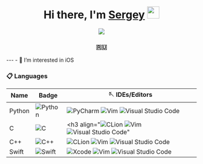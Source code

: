 <h1 align="center">Hi there, I'm <a href="https://daniilshat.ru/" target="_blank">Sergey</a> 
<img src="https://github.com/blackcater/blackcater/raw/main/images/Hi.gif" height="32"/></h1>

<p align="center">
  <img src="https://readme-typing-svg.herokuapp.com/?lines=Computer+science+student;iOS+developer+from+Russia+🇷🇺&font=Fira%20Code&center=true&width=380&height=50">
</p>

<h3 align="center">🇷🇺</h3>
---
- 👀 I’m interested in iOS

### 📋 Languages

| Name          | Badge                                                                                                                            | 🪡 IDEs/Editors                                                                                                                           |
| ------------- | -------------------------------------------------------------------------------------------------------------------------------- | ---------------------------------------------------------------------------------------------------------------------------------- |
| Python        | ![Python](https://img.shields.io/badge/python-3670A0?style=for-the-badge&logo=python&logoColor=ffdd54)                           | ![PyCharm](https://img.shields.io/badge/pycharm-143?style=for-the-badge&logo=pycharm&logoColor=black&color=black&labelColor=green) ![Vim](https://img.shields.io/badge/VIM-%2311AB00.svg?style=for-the-badge&logo=vim&logoColor=white) ![Visual Studio Code](https://img.shields.io/badge/Visual%20Studio%20Code-0078d7.svg?style=for-the-badge&logo=visual-studio-code&logoColor=white)                          |
| C             | ![C](https://img.shields.io/badge/c-%2300599C.svg?style=for-the-badge&logo=c&logoColor=white)                                    | <h3 align="![CLion](https://img.shields.io/badge/CLion-black?style=for-the-badge&logo=clion&logoColor=white) ![Vim](https://img.shields.io/badge/VIM-%2311AB00.svg?style=for-the-badge&logo=vim&logoColor=white) ![Visual Studio Code](https://img.shields.io/badge/Visual%20Studio%20Code-0078d7.svg?style=for-the-badge&logo=visual-studio-code&logoColor=white)"</h3>                                    |
| C++           | ![C++](https://img.shields.io/badge/c++-%2300599C.svg?style=for-the-badge&logo=c%2B%2B&logoColor=white)                          | ![CLion](https://img.shields.io/badge/CLion-black?style=for-the-badge&logo=clion&logoColor=white) ![Vim](https://img.shields.io/badge/VIM-%2311AB00.svg?style=for-the-badge&logo=vim&logoColor=white) ![Visual Studio Code](https://img.shields.io/badge/Visual%20Studio%20Code-0078d7.svg?style=for-the-badge&logo=visual-studio-code&logoColor=white)                          |
| Swift         | ![Swift](https://img.shields.io/badge/swift-F54A2A?style=for-the-badge&logo=swift&logoColor=white)                               | ![Xcode](https://img.shields.io/badge/Xcode-007ACC?style=for-the-badge&logo=Xcode&logoColor=white) ![Vim](https://img.shields.io/badge/VIM-%2311AB00.svg?style=for-the-badge&logo=vim&logoColor=white) ![Visual Studio Code](https://img.shields.io/badge/Visual%20Studio%20Code-0078d7.svg?style=for-the-badge&logo=visual-studio-code&logoColor=white)                               |

<!---
KreoManser/KreoManser is a ✨ special ✨ repository because its `README.md` (this file) appears on your GitHub profile.
You can click the Preview link to take a look at your changes.
--->
